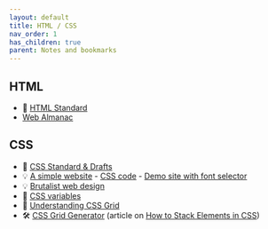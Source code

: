 ```yaml
---
layout: default
title: HTML / CSS
nav_order: 1
has_children: true
parent: Notes and bookmarks
---
```


## HTML
+ :notebook_with_decorative_cover: [HTML Standard](https://html.spec.whatwg.org/multipage/)
+ [Web Almanac](https://almanac.httparchive.org/)

## CSS
+ :notebook_with_decorative_cover: [CSS Standard & Drafts](https://www.w3.org/Style/CSS/)
+ :bulb: [A simple website](https://blog.koley.in/baserock/) - [CSS code](https://gist.github.com/hvianna/eaa782ca66c768c3fc90bb21d33c75cc) - [Demo site with font selector](https://hvianna.github.io/simple/)
+ :bulb: [Brutalist web design](https://brutalist-web.design/)
+ :open_book: [CSS variables](https://developer.mozilla.org/en-US/docs/Web/CSS/Using_CSS_variables)
+ :open_book: [Understanding CSS Grid](https://www.smashingmagazine.com/2020/01/understanding-css-grid-container/)
+ :hammer_and_wrench: [CSS Grid Generator](https://cssgrid-generator.netlify.com/) (article on [How to Stack Elements in CSS](https://css-tricks.com/how-to-stack-elements-in-css/))
